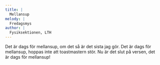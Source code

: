 ```yaml
---
title: |
  Mellansup
melody: |
  Fredagsmys
author: |
  Fysiksektionen, LTH
---
```

Det är dags för mellansup,
om det så är det sista jag gör.
Det är dags för mellansup, 
hoppas inte att toastmastern stör.
Nu är det slut på versen,
det är dags för mellansup!